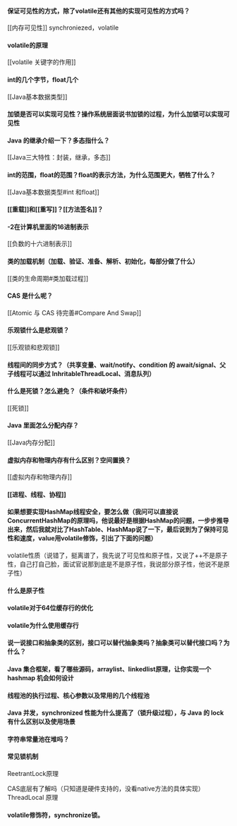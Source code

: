 #### 保证可见性的方式，除了volatile还有其他的实现可见性的方式吗？ 
[[内存可见性]]
synchroniezed，volatile
#### volatile的原理
[[volatile 关键字的作用]]
#### int的几个字节，float几个 
[[Java基本数据类型]]
#### 加锁是否可以实现可见性？操作系统层面说书加锁的过程，为什么加锁可以实现可见性 

#### Java 的继承介绍一下？多态指什么？
[[Java三大特性：封装，继承，多态]]
#### int的范围，float的范围？float的表示方法，为什么范围更大，牺牲了什么？ 
[[Java基本数据类型#int 和float]]
#### [[重载]]和[[重写]]？[[方法签名]]？
#### -2在计算机里面的16进制表示 
[[负数的十六进制表示]]
#### 类的加载机制（加载、验证、准备、解析、初始化，每部分做了什么）
[[类的生命周期#类加载过程]]
#### CAS 是什么呢？
[[Atomic 与 CAS 待完善#Compare And Swap]]
#### 乐观锁什么是悲观锁？
[[乐观锁和悲观锁]]
#### 线程间的同步方式？（共享变量、wait/notify、condition 的 await/signal、父子线程可以通过 InhritableThreadLocal、消息队列）
#### 什么是死锁？怎么避免？（条件和破坏条件）
[[死锁]]
#### Java 里面怎么分配内存？
[[Java内存分配]]
#### 虚拟内存和物理内存有什么区别？空间置换？
[[虚拟内存和物理内存]]
#### [[进程、线程、协程]]

#### 如果想要实现HashMap线程安全，要怎么做（我问可以直接说ConcurrentHashMap的原理吗，他说最好是根据HashMap的问题，一步步推导出来，然后我就对比了HashTable、HashMap说了一下，最后说到为了保持可见性和速度，value用volatile修饰，引出了下面的问题）
volatile性质（说错了，挺离谱了，我先说了可见性和原子性，又说了++不是原子性，自己打自己脸，面试官说那到底是不是原子性，我说部分原子性，他说不是原子性）

#### 什么是原子性

#### volatile对于64位缓存行的优化
#### volatile为什么使用缓存行

#### 说一说接口和抽象类的区别，接口可以替代抽象类吗？抽象类可以替代接口吗？为什么？

#### Java 集合框架，看了哪些源码，arraylist、linkedlist原理，让你实现一个 hashmap 机会如何设计
#### 线程池的执行过程、核心参数以及常用的几个线程池

#### Java 并发，synchronized 性能为什么提高了（锁升级过程），与 Java 的 lock 有什么区别以及使用场景

#### 字符串常量池在堆吗？ 

#### 常见锁机制 

ReetrantLock原理 

CAS底层有了解吗（只知道是硬件支持的，没看native方法的具体实现）
ThreadLocal 原理 

#### volatile修饰符，synchronize锁。